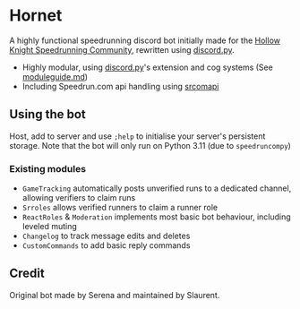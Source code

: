 # Hornet

A highly functional speedrunning discord bot initially made for the [Hollow Knight Speedrunning Community](https://discord.gg/3JtHPsBjHD), rewritten using [discord.py](https://github.com/Rapptz/discord.py).

- Highly modular, using [discord.py](https://github.com/Rapptz/discord.py)'s extension and cog systems (See [moduleguide.md](/src/modules/module_guide.md))
- Including Speedrun.com api handling using [srcomapi](https://github.com/blha303/srcomapi)

## Using the bot
Host, add to server and use `;help` to initialise your server's persistent storage.
Note that the bot will only run on Python 3.11 (due to `speedruncompy`)

### Existing modules
- `GameTracking` automatically posts unverified runs to a dedicated channel, allowing verifiers to claim runs
- `Srroles` allows verified runners to claim a runner role
- `ReactRoles` & `Moderation` implements most basic bot behaviour, including leveled muting
- `Changelog` to track message edits and deletes
- `CustomCommands` to add basic reply commands

## Credit
Original bot made by Serena and maintained by Slaurent.
